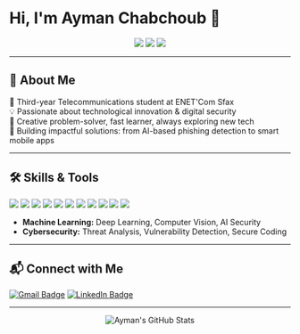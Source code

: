# Hi, I'm Ayman Chabchoub 👋

<p align="center">
  <img src="https://img.shields.io/badge/Telecom%20Student-blue?style=for-the-badge&logo=googleclassroom&logoColor=white"/>
  <img src="https://img.shields.io/badge/Machine%20Learning-ff9800?style=for-the-badge&logo=tensorflow&logoColor=white"/>
  <img src="https://img.shields.io/badge/Cybersecurity-2e7d32?style=for-the-badge&logo=hackthebox&logoColor=white"/>
</p>

---

## 🚀 About Me

🌟 Third-year Telecommunications student at ENET'Com Sfax  
💡 Passionate about technological innovation & digital security  
🧠 Creative problem-solver, fast learner, always exploring new tech  
🚀 Building impactful solutions: from AI-based phishing detection to smart mobile apps  

---

## 🛠️ Skills & Tools

<p>
  <img src="https://img.shields.io/badge/Python-3776AB?style=flat&logo=python&logoColor=white"/>
  <img src="https://img.shields.io/badge/Java-007396?style=flat&logo=java&logoColor=white"/>
  <img src="https://img.shields.io/badge/Dart-0175C2?style=flat&logo=dart&logoColor=white"/>
  <img src="https://img.shields.io/badge/Flutter-02569B?style=flat&logo=flutter&logoColor=white"/>
  <img src="https://img.shields.io/badge/SQL-4479A1?style=flat&logo=postgresql&logoColor=white"/>
  <img src="https://img.shields.io/badge/HTML5-e34c26?style=flat&logo=html5&logoColor=white"/>
  <img src="https://img.shields.io/badge/CSS3-1572b6?style=flat&logo=css3&logoColor=white"/>
  <img src="https://img.shields.io/badge/JavaScript-f7df1e?style=flat&logo=javascript&logoColor=black"/>
  <img src="https://img.shields.io/badge/UML-007396?style=flat&logo=uml&logoColor=white"/>
  <img src="https://img.shields.io/badge/Machine%20Learning-ff6f00?style=flat&logo=scikitlearn&logoColor=white"/>
  <img src="https://img.shields.io/badge/Cybersecurity-232f3e?style=flat&logo=hackthebox&logoColor=lime"/>
</p>

- **Machine Learning:** Deep Learning, Computer Vision, AI Security  
- **Cybersecurity:** Threat Analysis, Vulnerability Detection, Secure Coding  

---

## 📬 Connect with Me

[![Gmail Badge](https://img.shields.io/badge/-aymanchabchoub37@gmail.com-c14438?style=for-the-badge&logo=Gmail&logoColor=white)](mailto:aymanchabchoub37@gmail.com)
[![LinkedIn Badge](https://img.shields.io/badge/-Ayman%20Chabchoub-0077b5?style=for-the-badge&logo=Linkedin&logoColor=white)](https://www.linkedin.com/in/ayman-chabchoub-a13b74247)


---

<p align="center">
  <img src="https://github-readme-stats.vercel.app/api?username=aymanchabchoub3&show_icons=true&theme=radical" alt="Ayman's GitHub Stats"/>
</p>
